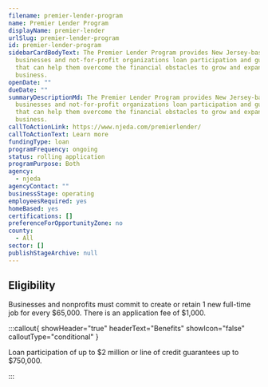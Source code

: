 ```yaml
---
filename: premier-lender-program
name: Premier Lender Program
displayName: premier-lender
urlSlug: premier-lender-program
id: premier-lender-program
sidebarCardBodyText: The Premier Lender Program provides New Jersey-based
  businesses and not-for-profit organizations loan participation and guarantees
  that can help them overcome the financial obstacles to grow and expand their
  business.
openDate: ""
dueDate: ""
summaryDescriptionMd: The Premier Lender Program provides New Jersey-based
  businesses and not-for-profit organizations loan participation and guarantees
  that can help them overcome the financial obstacles to grow and expand their
  business.
callToActionLink: https://www.njeda.com/premierlender/
callToActionText: Learn more
fundingType: loan
programFrequency: ongoing
status: rolling application
programPurpose: Both
agency:
  - njeda
agencyContact: ""
businessStage: operating
employeesRequired: yes
homeBased: yes
certifications: []
preferenceForOpportunityZone: no
county:
  - All
sector: []
publishStageArchive: null
---
```


## Eligibility

Businesses and nonprofits must commit to create or retain 1 new full-time job for every $65,000. There is an application fee of $1,000.

:::callout{ showHeader="true" headerText="Benefits" showIcon="false" calloutType="conditional" }

Loan participation of up to $2 million or line of credit guarantees up to $750,000.

:::
